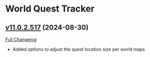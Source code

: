 # World Quest Tracker

## [v11.0.2.517](https://github.com/Tercioo/World-Quest-Tracker/tree/v11.0.2.517) (2024-08-30)
[Full Changelog](https://github.com/Tercioo/World-Quest-Tracker/compare/v11.0.2.516...v11.0.2.517) 

- Added options to adjust the quest location size per world maps  
